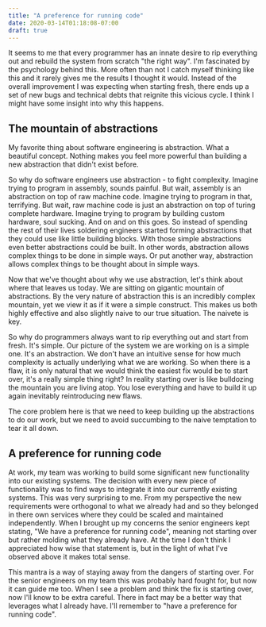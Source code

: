 ```yaml
---
title: "A preference for running code"
date: 2020-03-14T01:18:08-07:00
draft: true
---
```


It seems to me that every programmer has an innate desire to rip everything out and rebuild the system from scratch "the right way". I'm fascinated by the psychology behind this. More often than not I catch myself thinking like this and it rarely gives me the results I thought it would. Instead of the overall improvement I was expecting when starting fresh, there ends up a set of new bugs and technical debts that reignite this vicious cycle. I think I might have some insight into why this happens.

## The mountain of abstractions

My favorite thing about software engineering is abstraction. What a beautiful concept. Nothing makes you feel more powerful than building a new abstraction that didn't exist before.

So why do software engineers use abstraction - to fight complexity. Imagine trying to program in assembly, sounds painful. But wait, assembly is an abstraction on top of raw machine code. Imagine trying to program in that, terrifying. But wait, raw machine code is just an abstraction on top of turing complete hardware. Imagine trying to program by building custom hardware, soul sucking. And on and on this goes. So instead of spending the rest of their lives soldering engineers started forming abstractions that they could use like little building blocks. With those simple abstractions even better abstractions could be built. In other words, abstraction allows complex things to be done in simple ways. Or put another way, abstraction allows complex things to be thought about in simple ways.

Now that we've thought about why we use abstraction, let's think about where that leaves us today. We are sitting on gigantic mountain of abstractions. By the very nature of abstraction this is an incredibly complex mountain, yet we view it as if it were a simple construct. This makes us both highly effective and also slightly naive to our true situation. The naivete is key.

So why do programmers always want to rip everything out and start from fresh. It's simple. Our picture of the system we are working on is a simple one. It's an abstraction. We don't have an intuitive sense for how much complexity is actually underlying what we are working. So when there is a flaw, it is only natural that we would think the easiest fix would be to start over, it's a really simple thing right? In reality starting over is like bulldozing the mountain you are living atop. You lose everything and have to build it up again inevitably reintroducing new flaws.

The core problem here is that we need to keep building up the abstractions to do our work, but we need to avoid succumbing to the naive temptation to tear it all down.

## A preference for running code

At work, my team was working to build some significant new functionality into our existing systems. The decision with every new piece of functionality was to find ways to integrate it into our currently existing systems. This was very surprising to me. From my perspective the new requirements were orthogonal to what we already had and so they belonged in there own services where they could be scaled and maintained independently. When I brought up my concerns the senior engineers kept stating, "We have a preference for running code", meaning not starting over but rather molding what they already have. At the time I don't think I appreciated how wise that statement is, but in the light of what I've observed above it makes total sense.

This mantra is a way of staying away from the dangers of starting over. For the senior engineers on my team this was probably hard fought for, but now it can guide me too. When I see a problem and think the fix is starting over, now I'll know to be extra careful. There in fact may be a better way that leverages what I already have. I'll remember to "have a preference for running code".
